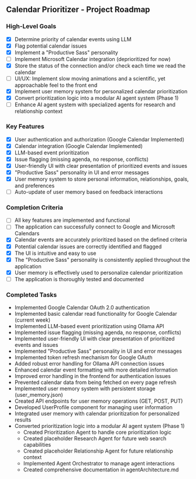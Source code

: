 ## Calendar Prioritizer - Project Roadmap

### High-Level Goals
- [x] Determine priority of calendar events using LLM
- [x] Flag potential calendar issues
- [x] Implement a "Productive Sass" personality
- [ ] Implement Microsoft Calendar integration (deprioritized for now)
- [x] Store the status of the connection and/or check each time we read the calendar
- [ ] UI/UX: Implement slow moving animations and a scientific, yet approachable feel to the front end
- [x] Implement user memory system for personalized calendar prioritization
- [x] Convert prioritization logic into a modular AI agent system (Phase 1)
- [ ] Enhance AI agent system with specialized agents for research and relationship context

### Key Features
- [x] User authentication and authorization (Google Calendar Implemented)
- [x] Calendar integration (Google Calendar Implemented)
- [x] LLM-based event prioritization
- [x] Issue flagging (missing agenda, no response, conflicts)
- [x] User-friendly UI with clear presentation of prioritized events and issues
- [x] "Productive Sass" personality in UI and error messages
- [x] User memory system to store personal information, relationships, goals, and preferences
- [ ] Auto-update of user memory based on feedback interactions

### Completion Criteria
- [ ] All key features are implemented and functional
- [ ] The application can successfully connect to Google and Microsoft Calendars
- [x] Calendar events are accurately prioritized based on the defined criteria
- [x] Potential calendar issues are correctly identified and flagged
- [x] The UI is intuitive and easy to use
- [x] The "Productive Sass" personality is consistently applied throughout the application
- [x] User memory is effectively used to personalize calendar prioritization
- [ ] The application is thoroughly tested and documented

### Completed Tasks
- Implemented Google Calendar OAuth 2.0 authentication
- Implemented basic calendar read functionality for Google Calendar (current week)
- Implemented LLM-based event prioritization using Ollama API
- Implemented issue flagging (missing agenda, no response, conflicts)
- Implemented user-friendly UI with clear presentation of prioritized events and issues
- Implemented "Productive Sass" personality in UI and error messages
- Implemented token refresh mechanism for Google OAuth
- Added robust error handling for Ollama API connection issues
- Enhanced calendar event formatting with more detailed information
- Improved error handling in the frontend for authentication issues
- Prevented calendar data from being fetched on every page refresh
- Implemented user memory system with persistent storage (user_memory.json)
- Created API endpoints for user memory operations (GET, POST, PUT)
- Developed UserProfile component for managing user information
- Integrated user memory with calendar prioritization for personalized results
- Converted prioritization logic into a modular AI agent system (Phase 1)
  - Created Prioritization Agent to handle core prioritization logic
  - Created placeholder Research Agent for future web search capabilities
  - Created placeholder Relationship Agent for future relationship context
  - Implemented Agent Orchestrator to manage agent interactions
  - Created comprehensive documentation in agentArchitecture.md
